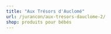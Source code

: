 ```yaml
---
title: "Aux Trésors d'Auclomé"
url: /jurancon/aux-tresors-dauclome-2/
shop: produits pour bébés
---
```

